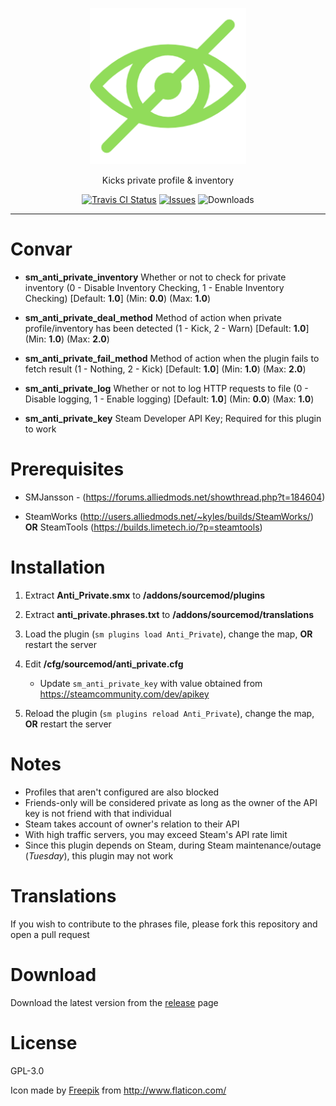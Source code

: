 <p align="center">
	<img alt="CIDR Blocker" src="assets/img/Anti_Private_256.png" height="250" width="250">
</p>

<p align="center">
	Kicks private profile & inventory
</p>

<p align="center">
	<a href="https://travis-ci.org/RumbleFrog/Anti-Private"><img alt="Travis CI Status" src="https://img.shields.io/travis/RumbleFrog/Anti-Private.svg?style=flat-square"></a>
	<a href="https://github.com/RumbleFrog/Anti-Private/issues"><img alt="Issues" src="https://img.shields.io/github/issues/RumbleFrog/Anti-Private.svg?style=flat-square"></a>
	<img alt="Downloads" src="https://img.shields.io/github/downloads/RumbleFrog/Anti-Private/total.svg?style=flat-square">
</p>

---

# Convar

- **sm_anti_private_inventory** Whether or not to check for private inventory (0 - Disable Inventory Checking, 1 - Enable Inventory Checking) [Default: **1.0**] (Min: **0.0**) (Max: **1.0**)

- **sm_anti_private_deal_method** Method of action when private profile/inventory has been detected (1 - Kick, 2 - Warn) [Default: **1.0**] (Min: **1.0**) (Max: **2.0**)

- **sm_anti_private_fail_method** Method of action when the plugin fails to fetch result (1 - Nothing, 2 - Kick) [Default: **1.0**] (Min: **1.0**) (Max: **2.0**)

- **sm_anti_private_log** Whether or not to log HTTP requests to file (0 - Disable logging, 1 - Enable logging) [Default: **1.0**] (Min: **0.0**) (Max: **1.0**)

- **sm_anti_private_key** Steam Developer API Key; Required for this plugin to work

# Prerequisites

- SMJansson - (https://forums.alliedmods.net/showthread.php?t=184604)

- SteamWorks (http://users.alliedmods.net/~kyles/builds/SteamWorks/) **OR** SteamTools (https://builds.limetech.io/?p=steamtools)

# Installation

1. Extract **Anti_Private.smx** to **/addons/sourcemod/plugins**

2. Extract **anti_private.phrases.txt** to **/addons/sourcemod/translations**

3. Load the plugin (`sm plugins load Anti_Private`), change the map, **OR** restart the server

4. Edit **/cfg/sourcemod/anti_private.cfg**
	- Update `sm_anti_private_key` with value obtained from https://steamcommunity.com/dev/apikey

5. Reload the plugin (`sm plugins reload Anti_Private`), change the map, **OR** restart the server

# Notes

- Profiles that aren't configured are also blocked
- Friends-only will be considered private as long as the owner of the API key is not friend with that individual
- Steam takes account of owner's relation to their API
- With high traffic servers, you may exceed Steam's API rate limit
- Since this plugin depends on Steam, during Steam maintenance/outage (*Tuesday*), this plugin may not work

# Translations

If you wish to contribute to the phrases file, please fork this repository and open a pull request

# Download

Download the latest version from the [release](https://github.com/RumbleFrog/Anti-Private/releases) page

# License

GPL-3.0

Icon made by <a href="http://www.freepik.com/" target="_blank">Freepik</a> from <a href="http://www.flaticon.com/" target="_blank">http://www.flaticon.com/</a>

